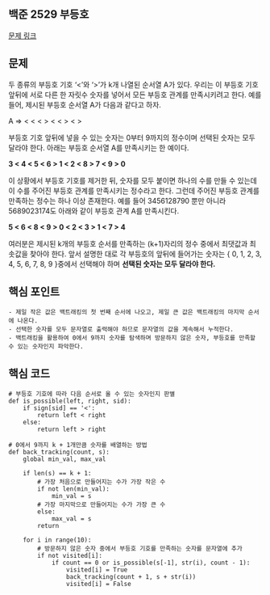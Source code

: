 ## 백준 2529 부등호
[문제 링크](https://www.acmicpc.net/problem/2529)

## 문제
두 종류의 부등호 기호 ‘<’와 ‘>’가 k개 나열된 순서열 A가 있다. 우리는 이 부등호 기호 앞뒤에 서로 다른 한 자릿수 숫자를 넣어서 모든 부등호 관계를 만족시키려고 한다. 예를 들어, 제시된 부등호 순서열 A가 다음과 같다고 하자. 

A ⇒ < < < > < < > < >

부등호 기호 앞뒤에 넣을 수 있는 숫자는 0부터 9까지의 정수이며 선택된 숫자는 모두 달라야 한다. 아래는 부등호 순서열 A를 만족시키는 한 예이다. 

**3 < 4 < 5 < 6 > 1 < 2 < 8 > 7 < 9 > 0**

이 상황에서 부등호 기호를 제거한 뒤, 숫자를 모두 붙이면 하나의 수를 만들 수 있는데 이 수를 주어진 부등호 관계를 만족시키는 정수라고 한다. 그런데 주어진 부등호 관계를 만족하는 정수는 하나 이상 존재한다. 예를 들어 3456128790 뿐만 아니라 5689023174도 아래와 같이 부등호 관계 A를 만족시킨다. 

**5 < 6 < 8 < 9 > 0 < 2 < 3 > 1 < 7 > 4**

여러분은 제시된 k개의 부등호 순서를 만족하는 (k+1)자리의 정수 중에서 최댓값과 최솟값을 찾아야 한다. 앞서 설명한 대로 각 부등호의 앞뒤에 들어가는 숫자는 { 0, 1, 2, 3, 4, 5, 6, 7, 8, 9 }중에서 선택해야 하며 **선택된 숫자는 모두 달라야 한다.** 

## 핵심 포인트
```
- 제일 작은 값은 백트래킹의 첫 번째 순서에 나오고, 제일 큰 값은 백트래킹의 마지막 순서에 나온다.
- 선택한 숫자를 모두 문자열로 출력해야 하므로 문자열의 값을 계속해서 누적한다.
- 백트래킹을 활용하여 0에서 9까지 숫자를 탐색하며 방문하지 않은 숫자, 부등호를 만족할 수 있는 숫자인지 파악한다.
```

## 핵심 코드
```
# 부등호 기호에 따라 다음 순서로 올 수 있는 숫자인지 판별
def is_possible(left, right, sid):
    if sign[sid] == '<':
        return left < right
    else:
        return left > right

# 0에서 9까지 k + 1개만큼 숫자를 배열하는 방법 
def back_tracking(count, s):
    global min_val, max_val
    
    if len(s) == k + 1:
        # 가장 처음으로 만들어지는 수가 가장 작은 수
        if not len(min_val):
            min_val = s
        # 가장 마지막으로 만들어지는 수가 가장 큰 수
        else:
            max_val = s
        return

    for i in range(10):
        # 방문하지 않은 숫자 중에서 부등호 기호를 만족하는 숫자를 문자열에 추가
        if not visited[i]:
            if count == 0 or is_possible(s[-1], str(i), count - 1):
                visited[i] = True
                back_tracking(count + 1, s + str(i))
                visited[i] = False
```
